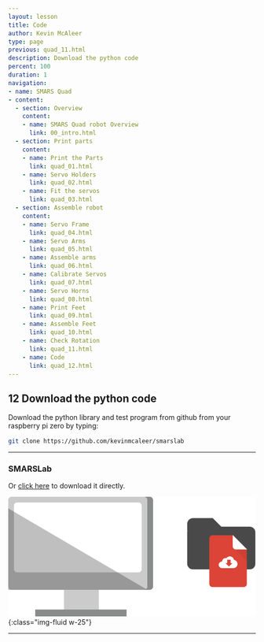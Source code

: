 ```yaml
---
layout: lesson
title: Code
author: Kevin McAleer
type: page
previous: quad_11.html
description: Download the python code
percent: 100
duration: 1
navigation:
- name: SMARS Quad
- content:
  - section: Overview
    content:
    - name: SMARS Quad robot Overview
      link: 00_intro.html
  - section: Print parts
    content:
    - name: Print the Parts
      link: quad_01.html
    - name: Servo Holders
      link: quad_02.html
    - name: Fit the servos
      link: quad_03.html
  - section: Assemble robot
    content:
    - name: Servo Frame
      link: quad_04.html
    - name: Servo Arms
      link: quad_05.html
    - name: Assemble arms
      link: quad_06.html
    - name: Calibrate Servos
      link: quad_07.html
    - name: Servo Horns
      link: quad_08.html
    - name: Print Feet
      link: quad_09.html
    - name: Assemble Feet
      link: quad_10.html
    - name: Check Rotation
      link: quad_11.html
    - name: Code
      link: quad_12.html
---
```



## 12 Download the python code

Download the python library and test program from github from your raspberry pi zero by typing:

```bash
git clone https://github.com/kevinmcaleer/smarslab
```

---

### SMARSLab

Or [click here](https://github.com/kevinmcaleer/smarslab) to download it directly.

![Download the python code](assets/instruction12.png){:class="img-fluid w-25"}

---

